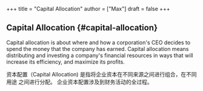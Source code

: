+++
title = "Capital Allocation"
author = ["Max"]
draft = false
+++

## Capital Allocation {#capital-allocation}

Capital allocation is about where and how a corporation's CEO
decides to spend the money that the company has earned. Capital
allocation means distributing and investing a company's financial resources in
ways that will increase its efficiency, and maximize its profits.

资本配置（Capital Allocation) 是指将企业资本在不同来源之间进行组合，在不同用途
之间进行分配。 企业资本配置涉及到财务活动的全过程。
